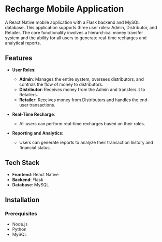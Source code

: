 # Recharge Mobile Application

A React Native mobile application with a Flask backend and MySQL database. This application supports three user roles: Admin, Distributor, and Retailer. The core functionality involves a hierarchical money transfer system and the ability for all users to generate real-time recharges and analytical reports.

## Features

- **User Roles**:

  - **Admin**: Manages the entire system, oversees distributors, and controls the flow of money to distributors.
  - **Distributor**: Receives money from the Admin and transfers it to Retailers.
  - **Retailer**: Receives money from Distributors and handles the end-user transactions.

- **Real-Time Recharge**:
  - All users can perform real-time recharges based on their roles.
- **Reporting and Analytics**:
  - Users can generate reports to analyze their transaction history and financial status.

## Tech Stack

- **Frontend**: React Native
- **Backend**: Flask
- **Database**: MySQL

## Installation

### Prerequisites

- Node.js
- Python
- MySQL
